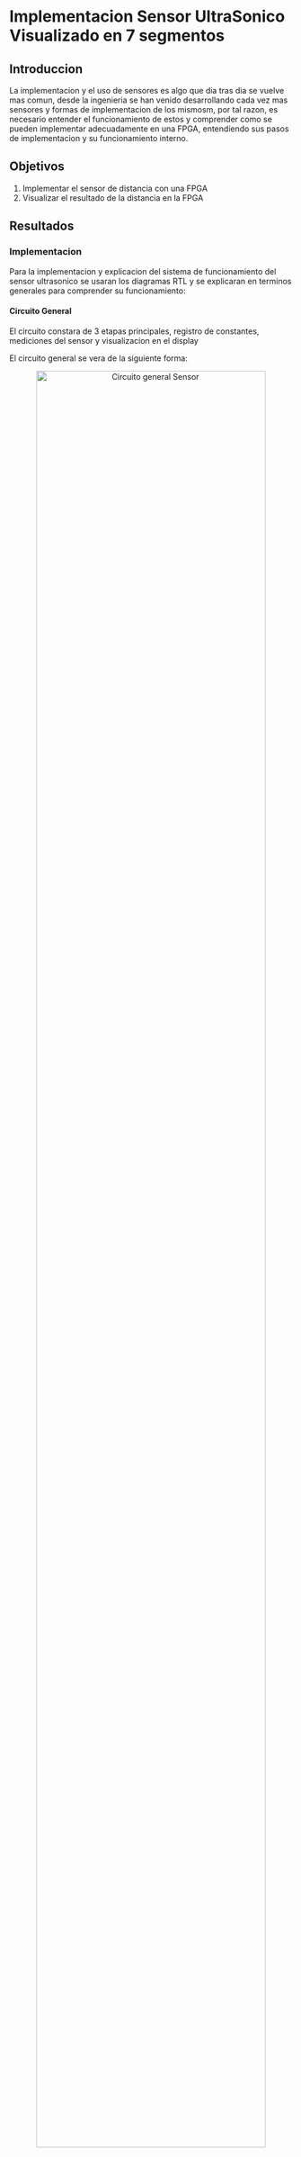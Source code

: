 # Implementacion Sensor UltraSonico Visualizado en 7 segmentos

## Introduccion
La implementacion y el uso de sensores es algo que dia tras dia se vuelve mas comun, desde la ingenieria se han venido desarrollando cada vez mas sensores y formas de implementacion de los mismosm, por tal razon, es necesario entender el funcionamiento de estos y comprender como se pueden implementar adecuadamente en una FPGA, entendiendo sus pasos de implementacion y su funcionamiento interno.

## Objetivos
1. Implementar el sensor de distancia con una FPGA
2. Visualizar el resultado de la distancia en la FPGA

## Resultados
### Implementacion
Para la implementacion y explicacion del sistema de funcionamiento del sensor ultrasonico se usaran los diagramas RTL y se explicaran en terminos generales para comprender su funcionamiento:
####  Circuito General
El circuito constara de 3 etapas principales, registro de constantes, mediciones del sensor y visualizacion en el display

El circuito general se vera de la siguiente forma: 
<div align="center">
<img src="Imágenes/top_inicial_sensor.jpg" title="Circuito general Sensor" width="90%" height="90%">
</div>

#### Registro de constantes
El registro de constantes hace referencia a aquellos valores constantes que el circuito usa, como lo son valores de vcc o GND, asi como definir los estados de los displays como encendidos.

#### Mediciones de sensor
En este bloque entra el segmento del codigo que permite la identificacion de la distancia que capta el sensor esto lo hace mediante la recepcion de una señal de echo y, en base a esta permitir hacer la clasificiacion de la longitud, obteniendo su parte entera y decimal, y separando la parte entera en unidades, decenas y centenas , finalmente vericando si la distancia se ecuentra en el rango esperado de medicion o y enviando la informacion obtenida para ser mostrada si esta en el rango de medicion.

<div align="center">
<img src="Imágenes/obtener distancia.jpg" title="Circuito para obtener la distancia" width="90%" height="90%">
</div>

#### Visualizacion en display
En este bloque se encuentra los circuitos necesarios para visualizar la informacion en los displays de 7 segmentos de la FPGA.
A partir de la distancia calculada del bloque anterior, se le suministra esta informacion a este bloque, este bloque realizara la descomposicion factorial e identificara el valor de las unidades, decenas, centenas y la parte decimal, estos valores se convertiran de valores decimales a informacion para transmitirla al display, a su vez, un seleccionador seleccionara que display debera ser usado, esto para poder ir alternandolos a una alta velocidad de tal forma que no sea perceptible para el ser humano el cambio y se visualice todos los displays como un solo valor numerico el cual muestre la distancia reconocida por el sensor.
<div align="center">
<img src="Imágenes/mostrarDisplay.jpg" title="Circuito para mostrar en el Display" width="90%" height="90%">
</div>
